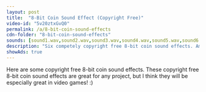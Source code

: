```yaml
---
layout: post
title:  "8-Bit Coin Sound Effect (Copyright Free)"
video-id: "5v20ztxGvQ0"
permalink: /a/8-bit-coin-sound-effects
cdn-folder: "8-bit-coin-sound-effects"
sounds: [sound1.wav,sound2.wav,sound3.wav,sound4.wav,sound5.wav,sound6.wav]
description: "Six competely copyright free 8-bit coin sound effects. Amazing for video games, film projects, and more!"
showAds: true
---
```


Here are some copyright free 8-bit coin sound effects. These copyright free 8-bit coin sound effects are great for any project, but I think they will be especially great in video games! :) 
